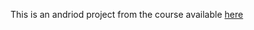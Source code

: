 This is an andriod project from the course available [here](https://classroom.udacity.com/courses/ud851)
 
